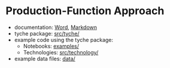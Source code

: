 # Production-Function Approach

*   documentation: [Word](production-function.docx), [Markdown](production-function.md)
*   tyche package: [src/tyche/](src/tyche)
*   example code using the tyche package:
    *   Notebooks: [examples/](examples/)
    *   Technologies: [src/technology/](src/technology/)
*   example data files: [data/](data/)
